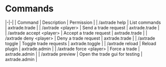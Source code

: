 # Commands

|-|-|
| Command | Description | Permission |
| /axtrade help | List commands | axtrade.trade |
| /axtrade &lt;player> | Send a trade request | axtrade.trade |
| /axtrade accept &lt;player> | Accept a trade request | axtrade.trade |
| /axtrade deny &lt;player> | Deny a trade request | axtrade.trade |
| /axtrade toggle | Toggle trade requests | axtrade.toggle |
| /axtrade reload | Reload plugin | axtrade.admin |
| /axtrade force &lt;player> | Force a trade | axtrade.admin |
| /axtrade preview | Open the trade gui for testing | axtrade.admin |